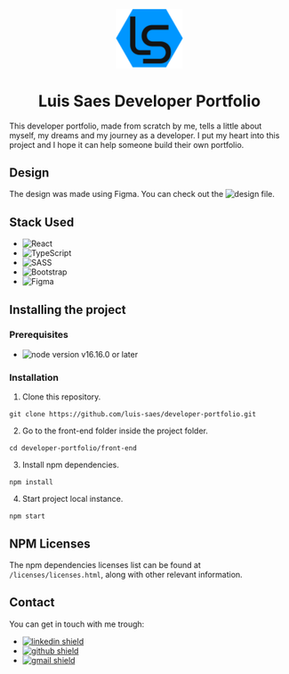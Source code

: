 <div align="center">
  <img src="./media/logo.svg" alt="Website Logo" width="120px" />
</div>

<div align="center">
  <h1>Luis Saes Developer Portfolio</h1>
</div>

This developer portfolio, made from scratch by me, tells a little about myself, my dreams and my journey as a developer. I put my heart into this project and I hope it can help someone build their own portfolio.

## Design

The design was made using Figma. You can check out the ![design file](https://www.figma.com/file/QGfGc9Jc5zXMAtfVC9YPFg/Portfolio-Website).

## Stack Used

* ![React](https://img.shields.io/badge/react-%2320232a.svg?style=for-the-badge&logo=react&logoColor=%2361DAFB)
* ![TypeScript](https://img.shields.io/badge/typescript-%23007ACC.svg?style=for-the-badge&logo=typescript&logoColor=white)
* ![SASS](https://img.shields.io/badge/SASS-hotpink.svg?style=for-the-badge&logo=SASS&logoColor=white)
* ![Bootstrap](https://img.shields.io/badge/bootstrap-%23563D7C.svg?style=for-the-badge&logo=bootstrap&logoColor=white)
* ![Figma](https://img.shields.io/badge/figma-%23F24E1E.svg?style=for-the-badge&logo=figma&logoColor=white)

## Installing the project

### Prerequisites

* ![node](https://nodejs.org/) version v16.16.0 or later

### Installation

1. Clone this repository.

```shell
git clone https://github.com/luis-saes/developer-portfolio.git
```

2. Go to the front-end folder inside the project folder.

```shell
cd developer-portfolio/front-end
```

3. Install npm dependencies.

```shell
npm install
```

4. Start project local instance.
```shell
npm start
```

## NPM Licenses

The npm dependencies licenses list can be found at `/licenses/licenses.html`, along with other relevant information.

## Contact
You can get in touch with me trough:
* <a href="https://www.linkedin.com/in/luis-saes/">
    <img src="https://img.shields.io/badge/LinkedIn-0077B5?style=for-the-badge&logo=linkedin&logoColor=white" alt="linkedin shield" />
  </a>
* <a href="https://github.com/luis-saes/">
    <img src="https://img.shields.io/badge/GitHub-100000?style=for-the-badge&logo=github&logoColor=white" alt="github shield" />
  </a>
* <a href="mailto:saeslhs@gmail.com">
    <img src="https://img.shields.io/badge/Gmail-D14836?style=for-the-badge&logo=gmail&logoColor=white" alt="gmail shield" />
  </a>
